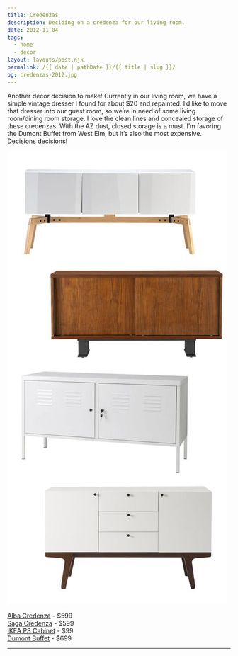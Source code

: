 ```yaml
---
title: Credenzas
description: Deciding on a credenza for our living room.
date: 2012-11-04
tags: 
  - home
  - decor
layout: layouts/post.njk
permalink: /{{ date | pathDate }}/{{ title | slug }}/
og: credenzas-2012.jpg
---
```


Another decor decision to make! Currently in our living room, we have a simple vintage dresser I found for about $20 and repainted. I’d like to move that dresser into our guest room, so we’re in need of some living room/dining room storage. I love the clean lines and concealed storage of these credenzas. With the AZ dust, closed storage is a must. I’m favoring the Dumont Buffet from West Elm, but it’s also the most expensive. Decisions decisions!

![credenzas](/img/credenzas-2012.jpg)

[Alba Credenza](http://www.cb2.com/alba-credenza/s272534) - $599  
[Saga Credenza](http://www.cb2.com/saga-credenza/s141359) - $599  
[IKEA PS Cabinet](http://www.ikea.com/us/en/catalog/products/80100190/#/40100192) - $99  
[Dumont Buffet](http://www.westelm.com/products/dumont-buffet-g441/?pkey=cconsoles-buffet-tables) - $699

---

